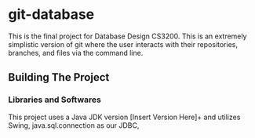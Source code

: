 # git-database

This is the final project for Database Design CS3200. This is an extremely simplistic version of git where the user interacts with their repositories, branches, and files via the command line.


## Building The Project


### Libraries and Softwares
This project uses a Java JDK version [Insert Version Here]+ and utilizes Swing, java.sql.connection as our JDBC, 